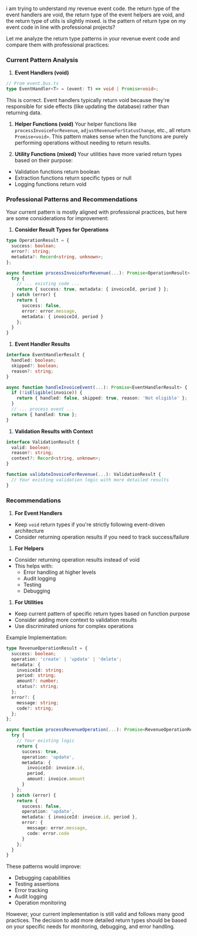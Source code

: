 i am trying to understand my revenue event code. the return type of the event handlers are void, the return type of the event helpers are void, and the return type of utils is slightly mixed. is the pattern of return type on my event code in line with professional projects?

Let me analyze the return type patterns in your revenue event code and compare them with professional practices:

### Current Pattern Analysis

1. **Event Handlers (void)**

```typescript
// From event.bus.ts
type EventHandler<T> = (event: T) => void | Promise<void>;
```

This is correct. Event handlers typically return void because they're responsible for side effects (like updating the database) rather than returning data.

1. **Helper Functions (void)**
   Your helper functions like `processInvoiceForRevenue`, `adjustRevenueForStatusChange`, etc., all return `Promise<void>`. This pattern makes sense when the functions are purely performing operations without needing to return results.

2. **Utility Functions (mixed)**
   Your utilities have more varied return types based on their purpose:

- Validation functions return boolean
- Extraction functions return specific types or null
- Logging functions return void

### Professional Patterns and Recommendations

Your current pattern is mostly aligned with professional practices, but here are some considerations for improvement:

1. **Consider Result Types for Operations**

```typescript
type OperationResult = {
  success: boolean;
  error?: string;
  metadata?: Record<string, unknown>;
};

async function processInvoiceForRevenue(...): Promise<OperationResult> {
  try {
    // ... existing code ...
    return { success: true, metadata: { invoiceId, period } };
  } catch (error) {
    return {
      success: false,
      error: error.message,
      metadata: { invoiceId, period }
    };
  }
}
```

1. **Event Handler Results**

```typescript
interface EventHandlerResult {
  handled: boolean;
  skipped?: boolean;
  reason?: string;
}

async function handleInvoiceEvent(...): Promise<EventHandlerResult> {
  if (!isEligible(invoice)) {
    return { handled: false, skipped: true, reason: 'Not eligible' };
  }
  // ... process event ...
  return { handled: true };
}
```

1. **Validation Results with Context**

```typescript
interface ValidationResult {
  valid: boolean;
  reason?: string;
  context?: Record<string, unknown>;
}

function validateInvoiceForRevenue(...): ValidationResult {
  // Your existing validation logic with more detailed results
}
```

### Recommendations

1. **For Event Handlers**

- Keep `void` return types if you're strictly following event-driven architecture
- Consider returning operation results if you need to track success/failure

1. **For Helpers**

- Consider returning operation results instead of void
- This helps with:
  - Error handling at higher levels
  - Audit logging
  - Testing
  - Debugging

1. **For Utilities**

- Keep current pattern of specific return types based on function purpose
- Consider adding more context to validation results
- Use discriminated unions for complex operations

Example Implementation:

```typescript
type RevenueOperationResult = {
  success: boolean;
  operation: 'create' | 'update' | 'delete';
  metadata: {
    invoiceId: string;
    period: string;
    amount?: number;
    status?: string;
  };
  error?: {
    message: string;
    code?: string;
  };
};

async function processRevenueOperation(...): Promise<RevenueOperationResult> {
  try {
    // Your existing logic
    return {
      success: true,
      operation: 'update',
      metadata: {
        invoiceId: invoice.id,
        period,
        amount: invoice.amount
      }
    };
  } catch (error) {
    return {
      success: false,
      operation: 'update',
      metadata: { invoiceId: invoice.id, period },
      error: {
        message: error.message,
        code: error.code
      }
    };
  }
}
```

These patterns would improve:

- Debugging capabilities
- Testing assertions
- Error tracking
- Audit logging
- Operation monitoring

However, your current implementation is still valid and follows many good practices. The decision to add more detailed return types should be based on your specific needs for monitoring, debugging, and error handling.
